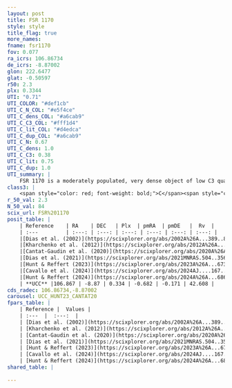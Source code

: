 ```yaml
---
layout: post
title: FSR 1170
style: style
title_flag: true
more_names: 
fname: fsr1170
fov: 0.077
ra_icrs: 106.86734
de_icrs: -8.87002
glon: 222.6477
glat: -0.50597
r50: 2.3
plx: 0.3344
UTI: "0.71"
UTI_COLOR: "#def1cb"
UTI_C_N_COL: "#e5f4ce"
UTI_C_dens_COL: "#a6cab9"
UTI_C_C3_COL: "#fff1d4"
UTI_C_lit_COL: "#d4edca"
UTI_C_dup_COL: "#a6cab9"
UTI_C_N: 0.67
UTI_C_dens: 1.0
UTI_C_C3: 0.38
UTI_C_lit: 0.75
UTI_C_dup: 1.0
UTI_summary: |
    FSR 1170 is a moderately populated, very dense object of low C3 quality. It is well-studied in the literature.
class3: |
    <span style="color: red; font-weight: bold;">C</span><span style="color: #FFC300; font-weight: bold;">B</span>
r_50_val: 2.3
N_50_val: 84
scix_url: FSR%201170
posit_table: |
    | Reference    | RA    | DEC   | Plx  | pmRA  | pmDE   |  Rv  |
    | :---         | :---: | :---: | :---: | :---: | :---: | :---: |
    |[Dias et al. (2002)](https://scixplorer.org/abs/2002A%26A...389..871D) | 106.862 | -8.867 | -- | 0.83 | -1.82 | -- |
    |[Kharchenko et al. (2012)](https://scixplorer.org/abs/2012A%26A...543A.156K) | 106.875 | -8.865 | -- | 7.48 | -1.65 | -- |
    |[Cantat-Gaudin et al. (2020)](https://scixplorer.org/abs/2020A%26A...640A...1C) | 106.873 | -8.879 | 0.33 | -0.639 | -0.213 | -- |
    |[Dias et al. (2021)](https://scixplorer.org/abs/2021MNRAS.504..356D) | 106.87 | -8.876 | 0.331 | -0.643 | -0.201 | -- |
    |[Hunt & Reffert (2023)](https://scixplorer.org/abs/2023A%26A...673A.114H) | 106.872 | -8.872 | 0.34 | -0.686 | -0.144 | 42.608 |
    |[Cavallo et al. (2024)](https://scixplorer.org/abs/2024AJ....167...12C) | 106.856 | -8.867 | 0.345 | -- | -- | -- |
    |[Hunt & Reffert (2024)](https://scixplorer.org/abs/2024A%26A...686A..42H) | 106.872 | -8.872 | 0.34 | -0.686 | -0.144 | 42.608 |
    | **UCC** |106.867 | -8.87 | 0.334 | -0.682 | -0.171 | 42.608 | 
cds_radec: 106.86734,-8.87002
carousel: UCC_HUNT23_CANTAT20
fpars_table: |
    | Reference |  Values |
    | :---  |  :---:  |
    | [Dias et al. (2002)](https://scixplorer.org/abs/2002A%26A...389..871D) | `E(B-V)=0.666, Dist=2276.0, Age=8.755` |
    | [Kharchenko et al. (2012)](https://scixplorer.org/abs/2012A%26A...543A.156K) | `e_bv=0.666, distance=2276, log_age=8.755` |
    | [Cantat-Gaudin et al. (2020)](https://scixplorer.org/abs/2020A%26A...640A...1C) | `AVNN=1.85, DMNN=12.46, AgeNN=8.29` |
    | [Dias et al. (2021)](https://scixplorer.org/abs/2021MNRAS.504..356D) | `Av=2.328, Dist=2692, logage=8.516, [Fe/H]=0.136` |
    | [Hunt & Reffert (2023)](https://scixplorer.org/abs/2023A%26A...673A.114H) | `AV50=2.016, diffAV50=1.983, MOD50=12.024, logAge50=8.511` |
    | [Cavallo et al. (2024)](https://scixplorer.org/abs/2024AJ....167...12C) | `AV50=2.67, dMod50=12.3, logAge50=8.36, [Fe/H]50=-0.11` |
    | [Hunt & Reffert (2024)](https://scixplorer.org/abs/2024A%26A...686A..42H) | `MassJ=577.526` |
shared_table: |
    
---
```

